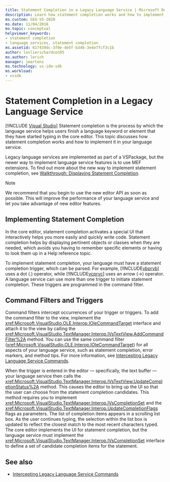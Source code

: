 ```yaml
---
title: Statement Completion in a Legacy Language Service | Microsoft Docs
description: Learn how statement completion works and how to implement it in your legacy language service in a VSPackage.
ms.custom: SEO-VS-2020
ms.date: 11/04/2016
ms.topic: conceptual
helpviewer_keywords:
- statement completion
- language services, statement completion
ms.assetid: 617439dc-3f0e-4e5f-b346-3e4e7fcf3c1b
author: leslierichardson95
ms.author: lerich
manager: jmartens
ms.technology: vs-ide-sdk
ms.workload:
- vssdk
---
```

# Statement Completion in a Legacy Language Service

 [!INCLUDE [Visual Studio](~/includes/applies-to-version/vs-not-mac.md)]
Statement completion is the process by which the language service helps users finish a language keyword or element that they have started typing in the core editor. This topic discusses how statement completion works and how to implement it in your language service.

 Legacy language services are implemented as part of a VSPackage, but the newer way to implement language service features is to use MEF extensions. To find out more about the new way to implement statement completion, see [Walkthrough: Displaying Statement Completion](../../extensibility/walkthrough-displaying-statement-completion.md).

> [!NOTE]
> We recommend that you begin to use the new editor API as soon as possible. This will improve the performance of your language service and let you take advantage of new editor features.

## Implementing Statement Completion
 In the core editor, statement completion activates a special UI that interactively helps you more easily and quickly write code. Statement completion helps by displaying pertinent objects or classes when they are needed, which avoids you having to remember specific elements or having to look them up in a Help reference topic.

 To implement statement completion, your language must have a statement completion trigger, which can be parsed. For example, [!INCLUDE[vbprvb](../../code-quality/includes/vbprvb_md.md)] uses a dot (.) operator, while [!INCLUDE[vcprvc](../../code-quality/includes/vcprvc_md.md)] uses an arrow (->) operator. A language service can use more than one trigger to initiate statement completion. These triggers are programmed in the command filter.

## Command Filters and Triggers
 Command filters intercept occurrences of your trigger or triggers. To add the command filter to the view, implement the <xref:Microsoft.VisualStudio.OLE.Interop.IOleCommandTarget> interface and attach it to the view by calling the <xref:Microsoft.VisualStudio.TextManager.Interop.IVsTextView.AddCommandFilter%2A> method. You can use the same command filter (<xref:Microsoft.VisualStudio.OLE.Interop.IOleCommandTarget>) for all aspects of your language service, such as statement completion, error markers, and method tips. For more information, see [Intercepting Legacy Language Service Commands](../../extensibility/internals/intercepting-legacy-language-service-commands.md).

 When the trigger is entered in the editor — specifically, the text buffer — your language service then calls the <xref:Microsoft.VisualStudio.TextManager.Interop.IVsTextView.UpdateCompletionStatus%2A> method. This causes the editor to bring up the UI so that the user can choose from the statement completion candidates. This method requires you to implement <xref:Microsoft.VisualStudio.TextManager.Interop.IVsCompletionSet> and the <xref:Microsoft.VisualStudio.TextManager.Interop.UpdateCompletionFlags> flags as parameters. The list of completion items appears in a scrolling list box. As the user continues typing, the selection within the list box is updated to reflect the closest match to the most recent characters typed. The core editor implements the UI for statement completion, but the language service must implement the <xref:Microsoft.VisualStudio.TextManager.Interop.IVsCompletionSet> interface to define a set of candidate completion items for the statement.

## See also
- [Intercepting Legacy Language Service Commands](../../extensibility/internals/intercepting-legacy-language-service-commands.md)
